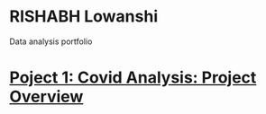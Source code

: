 # RISHABH Lowanshi
Data analysis portfolio

# [Poject 1: Covid Analysis: Project Overview](https://github.com/rishabh685/covid-analysis-M-)
